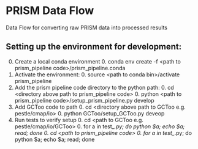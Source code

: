 # PRISM Data Flow

Data Flow for converting raw PRISM data into processed results

## Setting up the environment for development:

0.  Create a local conda environment
    0.  conda env create -f \<path to prism_pipeline code>/prism_pipeline.conda
0.  Activate the environment:
    0.  source \<path to conda bin>/activate prism_pipeline
0.  Add the prism pipeline code directory to the python path:
    0.  cd \<directory above path to prism_pipeline code>
    0.  python \<path to prism_pipeline code>/setup_prism_pipeline.py develop
0.  Add GCToo code to path
    0.  cd \<directory above path to GCToo e.g. pestle/cmap/io>
    0.  python GCToo/setup_GCToo.py deveop
0.  Run tests to verify setup
    0.  cd \<path to GCToo e.g. pestle/cmap/io/GCToo>
    0.  for a in test_*.py; do python $a; echo $a; read; done
    0.  cd \<path to prism_pipeline code>
    0.  for a in test_*.py; do python $a; echo $a; read; done

